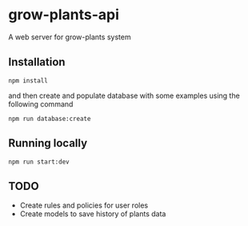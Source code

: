 # grow-plants-api

A web server for grow-plants system

## Installation

```
npm install
```

and then create and populate database with some examples using the following command

```
npm run database:create
```

## Running locally

```
npm run start:dev
```

## TODO

- Create rules and policies for user roles
- Create models to save history of plants data
